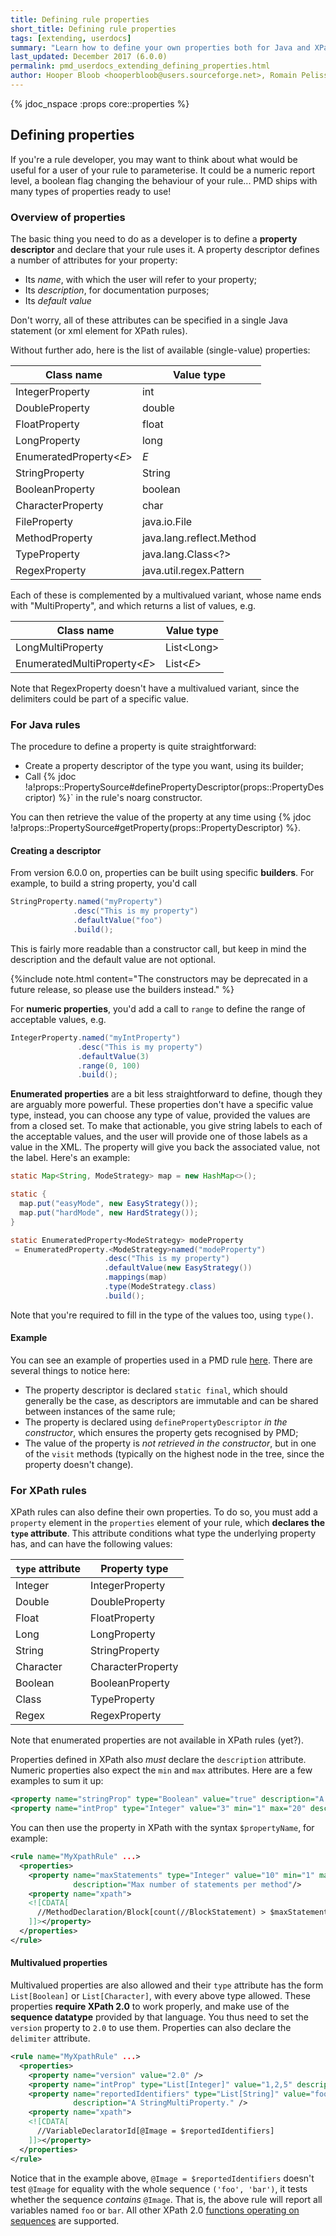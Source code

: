 ```yaml
---
title: Defining rule properties
short_title: Defining rule properties
tags: [extending, userdocs]
summary: "Learn how to define your own properties both for Java and XPath rules."
last_updated: December 2017 (6.0.0)
permalink: pmd_userdocs_extending_defining_properties.html
author: Hooper Bloob <hooperbloob@users.sourceforge.net>, Romain Pelisse <rpelisse@users.sourceforge.net>, Clément Fournier <clement.fournier76@gmail.com>
---
```


{% jdoc_nspace :props core::properties %}

## Defining properties

If you're a rule developer, you may want to think about what would be useful for a user of your rule to parameterise. It could be a numeric report level, a boolean flag changing the behaviour of your rule... PMD ships with many types of properties ready to use!

### Overview of properties

The basic thing you need to do as a developer is to define a **property descriptor** and declare that your rule uses it. A property descriptor defines a number of attributes for your property:
* Its *name*, with which the user will refer to your property;
* Its *description*, for documentation purposes;
* Its *default value*

Don't worry, all of these attributes can be specified in a single Java statement (or xml element for XPath rules).

Without further ado, here is the list of available (single-value) properties:

|Class name|Value type|
|----------|----------|
|IntegerProperty | int
|DoubleProperty | double
|FloatProperty | float
|LongProperty | long
|EnumeratedProperty\<*E*\>| *E*
|StringProperty|String
|BooleanProperty|boolean
|CharacterProperty|char
|FileProperty|java.io.File
|MethodProperty|java.lang.reflect.Method
|TypeProperty|java.lang.Class\<?\>
|RegexProperty|java.util.regex.Pattern

Each of these is complemented by a multivalued variant, whose name ends with "MultiProperty", and which returns a list of values, e.g.

|Class name|Value type|
|----------|----------|
|LongMultiProperty | List\<Long\>
|EnumeratedMultiProperty\<*E*\>| List\<*E*\>

Note that RegexProperty doesn't have a multivalued variant, since the delimiters could be part of a specific value.

### For Java rules

The procedure to define a property is quite straightforward:
* Create a property descriptor of the type you want, using its builder;
* Call {% jdoc !a!props::PropertySource#definePropertyDescriptor(props::PropertyDescriptor) %}` in the rule's noarg constructor.

You can then retrieve the value of the property at any time using {% jdoc !a!props::PropertySource#getProperty(props::PropertyDescriptor) %}.

#### Creating a descriptor

From version 6.0.0 on, properties can be built using specific **builders**. For example, to build a string property, you'd call
```java
StringProperty.named("myProperty")
              .desc("This is my property")
              .defaultValue("foo")
              .build();
```

This is fairly more readable than a constructor call, but keep in mind the description and the default value are not optional.

{%include note.html content="The constructors may be deprecated in a future release, so please use the builders instead." %}

For **numeric properties**, you'd add a call to `range` to define the range of acceptable values, e.g.
```java
IntegerProperty.named("myIntProperty")
               .desc("This is my property")
               .defaultValue(3)
               .range(0, 100)
               .build();
```

**Enumerated properties** are a bit less straightforward to define, though they are arguably more powerful. These properties don't have a specific value type, instead, you can choose any type of value, provided the values are from a closed set. To make that actionable, you give string labels to each of the acceptable values, and the user will provide one of those labels as a value in the XML. The property will give you back the associated value, not the label. Here's an example:
```java
static Map<String, ModeStrategy> map = new HashMap<>();

static {
  map.put("easyMode", new EasyStrategy());
  map.put("hardMode", new HardStrategy());
}

static EnumeratedProperty<ModeStrategy> modeProperty
 = EnumeratedProperty.<ModeStrategy>named("modeProperty")
                     .desc("This is my property")
                     .defaultValue(new EasyStrategy())
                     .mappings(map)
                     .type(ModeStrategy.class)
                     .build();
```

Note that you're required to fill in the type of the values too, using `type()`.

#### Example

You can see an example of properties used in a PMD rule [here](https://github.com/pmd/pmd/blob/ac2ff0f6af8d16f739584ba8d00b7ea1a6311ccc/pmd-apex/src/main/java/net/sourceforge/pmd/lang/apex/rule/complexity/AvoidDeeplyNestedIfStmtsRule.java#L17).
There are several things to notice here:
* The property descriptor is declared `static final`, which should generally be the case, as descriptors are immutable and can be shared between instances of the same rule;
* The property is declared using `definePropertyDescriptor` *in the constructor*, which ensures the property gets recognised by PMD;
* The value of the property is *not retrieved in the constructor*, but in one of the `visit` methods (typically on the highest node in the tree, since the property doesn't change).



### For XPath rules

XPath rules can also define their own properties. To do so, you must add a `property` element in the `properties` element of your rule, which **declares the `type` attribute**. This attribute conditions what type the underlying property has, and can have the following values:

| `type` attribute | Property type|
|----------|----------|
|Integer|IntegerProperty
|Double | DoubleProperty
|Float|FloatProperty
|Long| LongProperty
|String|StringProperty
|Character|CharacterProperty
|Boolean|BooleanProperty
|Class|TypeProperty
|Regex|RegexProperty

Note that enumerated properties are not available in XPath rules (yet?).

Properties defined in XPath also *must* declare the `description` attribute. Numeric properties also expect the `min` and `max` attributes. Here are a few examples to sum it up:

```xml
<property name="stringProp" type="Boolean" value="true" description="A BooleanProperty."/>
<property name="intProp" type="Integer" value="3" min="1" max="20" description="An IntegerProperty."/>
```

You can then use the property in XPath with the syntax `$propertyName`, for example:

```xml
<rule name="MyXpathRule" ...>
  <properties>
    <property name="maxStatements" type="Integer" value="10" min="1" max="40"
              description="Max number of statements per method"/>
    <property name="xpath">
    <![CDATA[
      //MethodDeclaration/Block[count(//BlockStatement) > $maxStatements]
    ]]></property>
  </properties>
</rule>
```

#### Multivalued properties

Multivalued properties are also allowed and their `type` attribute has the form `List[Boolean]` or `List[Character]`, with every above type allowed. These properties **require XPath 2.0** to work properly, and make use of the **sequence datatype** provided by that language. You thus need to set the `version` property to `2.0` to use them. Properties can also declare the `delimiter` attribute.



```xml
<rule name="MyXpathRule" ...>
  <properties>
    <property name="version" value="2.0" />
    <property name="intProp" type="List[Integer]" value="1,2,5" description="An IntegerMultiProperty." />
    <property name="reportedIdentifiers" type="List[String]" value="foo$bar" delimiter="$"
              description="A StringMultiProperty." />
    <property name="xpath">
    <![CDATA[
      //VariableDeclaratorId[@Image = $reportedIdentifiers]
    ]]></property>
  </properties>
</rule>
```

Notice that in the example above, `@Image = $reportedIdentifiers` doesn't test `@Image` for equality with the whole sequence `('foo', 'bar')`, it tests whether the sequence *contains* `@Image`. That is, the above rule will report all variables named `foo` or `bar`. All other XPath 2.0 [functions operating on sequences](https://www.w3.org/TR/xpath-functions/#sequence-functions) are supported.

